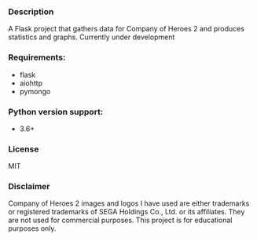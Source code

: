 ### Description

A Flask project that gathers data for Company of Heroes 2 and produces statistics and graphs.
Currently under development

### Requirements:

- flask
- aiohttp
- pymongo

### Python version support:

- 3.6+

### License

MIT

### Disclaimer

Company of Heroes 2 images and logos I have used are either trademarks or registered trademarks of SEGA Holdings Co., Ltd. or its affiliates.
They are not used for commercial purposes. This project is for educational purposes only.
